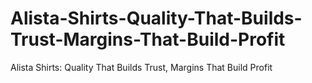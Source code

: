 # Alista-Shirts-Quality-That-Builds-Trust-Margins-That-Build-Profit
Alista Shirts: Quality That Builds Trust, Margins That Build Profit
